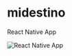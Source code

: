 # midestino

React Native App

![React Native App](https://github.com/AhsaanRasheed/Mi-Destino/assets/71977441/2b9c8591-239c-4346-98b0-2299b16853e7)
